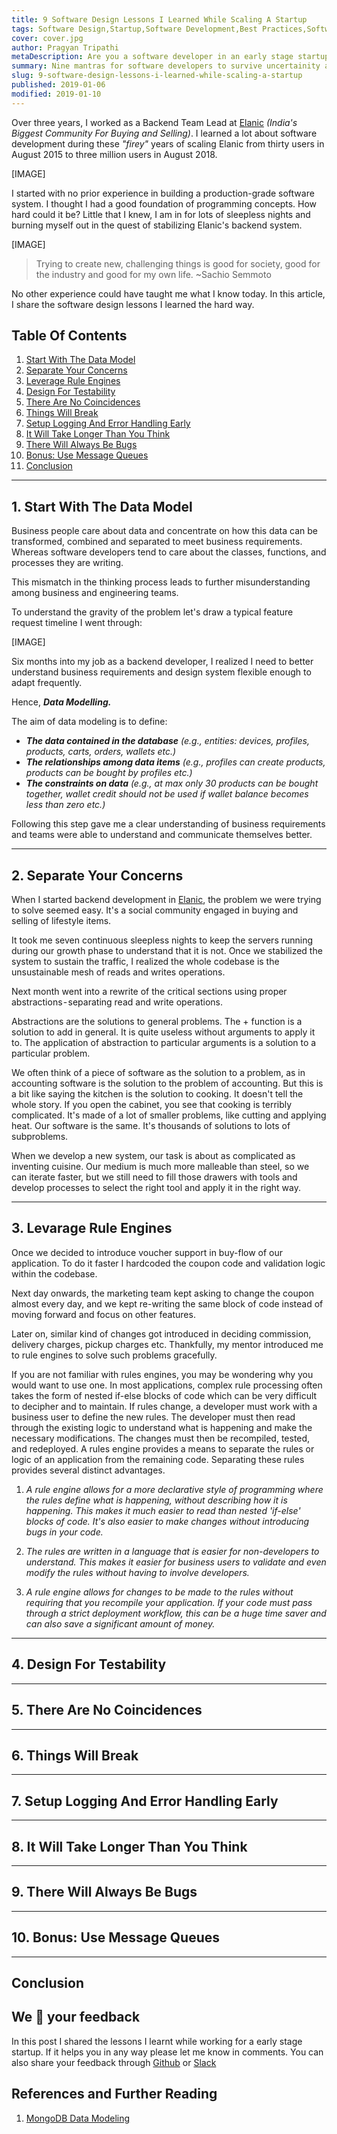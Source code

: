 ```yaml
---
title: 9 Software Design Lessons I Learned While Scaling A Startup
tags: Software Design,Startup,Software Development,Best Practices,Software Architecture
cover: cover.jpg
author: Pragyan Tripathi
metaDescription: Are you a software developer in an early stage startup? Want to learn key lessons in software engineering to design reliable software architecture? Click to find out more!
summary: Nine mantras for software developers to survive uncertainity and high frequency changes in a startup without losing their sleep over it.
slug: 9-software-design-lessons-i-learned-while-scaling-a-startup
published: 2019-01-06
modified: 2019-01-10
---
```

Over three years, I worked as a Backend Team Lead at [Elanic](https://elanic.in) _(India's Biggest Community For Buying and Selling)_. I learned a lot about software development during these _"firey"_ years of scaling Elanic from thirty users in August 2015 to three million users in August 2018.

[IMAGE]

I started with no prior experience in building a production-grade software system. I thought I had a good foundation of programming concepts. How hard could it be? Little that I knew, I am in for lots of sleepless nights and burning myself out in the quest of stabilizing Elanic's backend system. 

[IMAGE]

> Trying to create new, challenging things is good for society, good for the industry and good for my own life. ~Sachio Semmoto

No other experience could have taught me what I know today. In this article, I share the software design lessons I learned the hard way.

## Table Of Contents
1. [Start With The Data Model](#start-with-the-data-model)
2. [Separate Your Concerns](#separate-your-concerns)
3. [Leverage Rule Engines](#leverage-rule-engines)
4. [Design For Testability](#design-for-testability)
5. [There Are No Coincidences](#there-are-no-coincidences)
6. [Things Will Break](#things-will-break)
7. [Setup Logging And Error Handling Early](#setup-logging-and-error-handling-early)
8. [It Will Take Longer Than You Think](#it-will-take-longer-than-you-think)
9. [There Will Always Be Bugs](#there-will-always-be-bugs)
10. [Bonus: Use Message Queues](#bonus-use-message-queues)
11. [Conclusion](#conclusion)

<a name="start-with-the-data-model"></a>

---

## 1. Start With The Data Model
Business people care about data and concentrate on how this data can be transformed, combined and separated to meet business requirements. Whereas software developers tend to care about the classes, functions, and processes they are writing.

This mismatch in the thinking process leads to further misunderstanding among business and engineering teams.

To understand the gravity of the problem let's draw a typical feature request timeline I went through:

[IMAGE]

Six months into my job as a backend developer, I realized I need to better understand business requirements and design system flexible enough to adapt frequently.

Hence, _**Data Modelling.**_

The aim of data modeling is to define:

* _**The data contained in the database** (e.g., entities: devices, profiles, products, carts, orders, wallets etc.)_
* _**The relationships among data items** (e.g., profiles can create products, products can be bought by profiles etc.)_
* _**The constraints on data** (e.g., at max only 30 products can be bought together, wallet credit should not be used if wallet balance becomes less than zero etc.)_

Following this step gave me a clear understanding of business requirements and teams were able to understand and communicate themselves better.

<a name="separate-your-concerns"></a>

---

## 2. Separate Your Concerns

When I started backend development in [Elanic](https://elanic.in), the problem we were trying to solve seemed easy. It's a social community engaged in buying and selling of lifestyle items. 

It took me seven continuous sleepless nights to keep the servers running during our growth phase to understand that it is not. Once we stabilized the system to sustain the traffic, I realized the whole codebase is the unsustainable mesh of reads and writes operations. 

Next month went into a rewrite of the critical sections using proper abstractions - separating read and write operations.

Abstractions are the solutions to general problems. The + function is a solution to add in general. It is quite useless without arguments to apply it to. The application of abstraction to particular arguments is a solution to a particular problem.

We often think of a piece of software as the solution to a problem, as in accounting software is the solution to the problem of accounting. But this is a bit like saying the kitchen is the solution to cooking. It doesn't tell the whole story. If you open the cabinet, you see that cooking is terribly complicated. It's made of a lot of smaller problems, like cutting and applying heat. Our software is the same. It's thousands of solutions to lots of subproblems.

When we develop a new system, our task is about as complicated as inventing cuisine. Our medium is much more malleable than steel, so we can iterate faster, but we still need to fill those drawers with tools and develop processes to select the right tool and apply it in the right way.

<a name="leverage-rule-engines"></a>

---

## 3. Levarage Rule Engines

Once we decided to introduce voucher support in buy-flow of our application. To do it faster I hardcoded the coupon code and validation logic within the codebase. 

Next day onwards, the marketing team kept asking to change the coupon almost every day, and we kept re-writing the same block of code instead of moving forward and focus on other features.

Later on, similar kind of changes got introduced in deciding commission, delivery charges, pickup charges etc. Thankfully, my mentor introduced me to rule engines to solve such problems gracefully.

If you are not familiar with rules engines, you may be wondering why you would want to use one. In most applications, complex rule processing often takes the form of nested if-else blocks of code which can be very difficult to decipher and to maintain. If rules change, a developer must work with a business user to define the new rules. The developer must then read through the existing logic to understand what is happening and make the necessary modifications. The changes must then be recompiled, tested, and redeployed. A rules engine provides a means to separate the rules or logic of an application from the remaining code. Separating these rules provides several distinct advantages.

1. _A rule engine allows for a more declarative style of programming where the rules define what is happening, without describing how it is happening. This makes it much easier to read than nested 'if-else' blocks of code. It's also easier to make changes without introducing bugs in your code._

2. _The rules are written in a language that is easier for non-developers to understand. This makes it easier for business users to validate and even modify the rules without having to involve developers._

3. _A rule engine allows for changes to be made to the rules without requiring that you recompile your application. If your code must pass through a strict deployment workflow, this can be a huge time saver and can also save a significant amount of money._

<a name="design-for-testability"></a>

---

## 4. Design For Testability

<a name="there-are-no-coincidences"></a>

---

## 5. There Are No Coincidences

<a name="things-will-break"></a>

---

## 6. Things Will Break

<a name="setup-logging-and-error-handling-early"></a>

---

## 7. Setup Logging And Error Handling Early

<a name="it-will-take-longer-than-you-think"></a>

---

## 8. It Will Take Longer Than You Think


<a name="there-will-always-be-bugs"></a>

---

## 9. There Will Always Be Bugs

<a name="bonus-use-message-queues"></a>

---

## 10. Bonus: Use Message Queues

<a name="conclusion"></a>

---

## Conclusion

## We 💚 your feedback

In this post I shared the lessons I learnt while working for a early stage startup. If it helps you in any way please let me know in comments. You can also share your feedback through [Github](https://github.com/vadelabs/nerdsden/issues) or [Slack]()

## References and Further Reading
1. [MongoDB Data Modeling](https://amzn.to/2AyCQKk)

